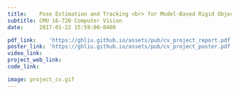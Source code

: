 ```yaml
---
title:    Pose Estimation and Tracking <br> for Model-Based Rigid Object
subtitle: CMU 16-720 Computer Vision
date:     2017-01-22 15:59:00-0400

pdf_link:    'https://ghliu.github.io/assets/pub/cv_project_report.pdf'
poster_link: 'https://ghliu.github.io/assets/pub/cv_project_poster.pdf'
video_link:
project_web_link:
code_link:

image: project_cv.gif
---
```



